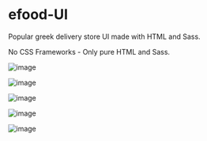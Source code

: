 # efood-UI
Popular greek delivery store UI made with HTML and Sass.

No CSS Frameworks - Only pure HTML and Sass.

![image](https://user-images.githubusercontent.com/53904733/94363775-5c31df00-00cd-11eb-96ef-bb471e56ec05.png)

![image](https://user-images.githubusercontent.com/53904733/94363798-72d83600-00cd-11eb-957c-ca8ed4492c0c.png)

![image](https://user-images.githubusercontent.com/53904733/94363809-7ec3f800-00cd-11eb-864a-19bb0955f540.png)

![image](https://user-images.githubusercontent.com/53904733/94363818-8be0e700-00cd-11eb-90d7-0632d73aecad.png)

![image](https://user-images.githubusercontent.com/53904733/94363823-926f5e80-00cd-11eb-8b04-c6b4c86f0d7a.png)
